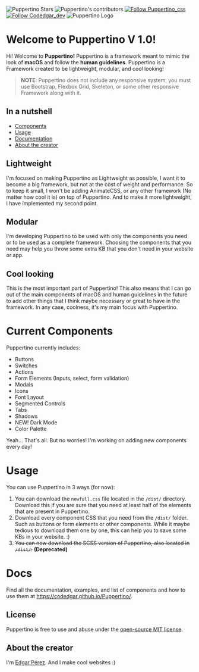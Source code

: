 ![Puppertino Stars](https://img.shields.io/github/stars/codedgar/puppertino?style=for-the-badge) ![Puppertino's contributors](https://img.shields.io/github/contributors/codedgar/puppertino?style=for-the-badge)   [![Follow Puppertino_css](https://img.shields.io/twitter/follow/Puppertino_css?style=for-the-badge)](https://twitter.com/Puppertino_css) [![Follow Codedgar_dev](https://img.shields.io/twitter/follow/codedgar_dev?style=for-the-badge)](https://twitter.com/codedgar_dev)
![Puppertino Logo](https://i.imgur.com/r81X3Yj.png)

# Welcome to Puppertino V 1.0!

Hi! Welcome to **Puppertino!** Puppertino is a framework meant to mimic the look
of **macOS** and follow the **human guidelines**. Puppertino is a Framework
created to be lightweight, modular, and cool looking!

> **NOTE**: Puppertino does not include any responsive system, you must use
> Bootstrap, Flexbox Grid, Skeleton, or some other responsive Framework along
> with it.

## In a nutshell

- [Components](#current-components)
- [Usage](#usage)
- [Documentation](https://codedgar.github.io/Puppertino/examples/)
- [About the creator](#about-the-creator)

## Lightweight

I'm focused on making Puppertino as Lightweight as possible, I want it to become
a big framework, but not at the cost of weight and performance. So to keep it
small, I won't be adding AnimateCSS, or any other framework (No matter how cool
it is) on top of Puppertino. And to make it more lightweight, I have implemented
my second point.

## Modular

I'm developing Puppertino to be used with only the components you need or to be
used as a complete framework. Choosing the components that you need may help you
throw some extra KB that you don't need in your website or app.

## Cool looking

This is the most important part of Puppertino! This also means that I can go out
of the main components of macOS and human guidelines in the future to add other
things that I think maybe necessary or great to have in the framework. In any
case, coolness, it's my main focus with Puppertino.

# Current Components

Puppertino currently includes:

- Buttons
- Switches
- Actions
- Form Elements (Inputs, select, form validation)
- Modals
- Icons
- Font Layout
- Segmented Controls
- Tabs
- Shadows
- NEW! Dark Mode
- Color Palette

Yeah... That's all. But no worries! I'm working on adding new components every day!

# Usage

You can use Puppertino in 3 ways (for now):

1. You can download the `newfull.css` file located in the `/dist/` directory.
   Download this if you are sure that you need at least half of the elements
   that are present in Puppertino.
2. Download every component CSS that you need from the `/dist/` folder. Such as
   buttons or form elements or other components. While it maybe tedious to
   download  them one by one, this can help you to save some KBs in your website. :)
3. ~~You can now download the SCSS version of Puppertino, also located in `/dist/`.~~ **(Deprecated)**

# Docs

Find all the documentation, examples, and list of components and how to use them
at https://codedgar.github.io/Puppertino/.

## License

Puppertino is free to use and abuse under the [open-source MIT license](https://github.com/codedgar/Puppertino/blob/master/LICENSE).

## About the creator

I'm [Edgar Pérez](https://twitter.com/codedgar_dev). And I make cool websites :)

